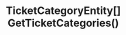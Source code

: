 ﻿---
uid: crmscript_ref_NSListAgent_GetTicketCategories
title: TicketCategoryEntity[] GetTicketCategories()
intellisense: NSListAgent.GetTicketCategories
keywords: NSListAgent, GetTicketCategories
so.topic: reference
---



